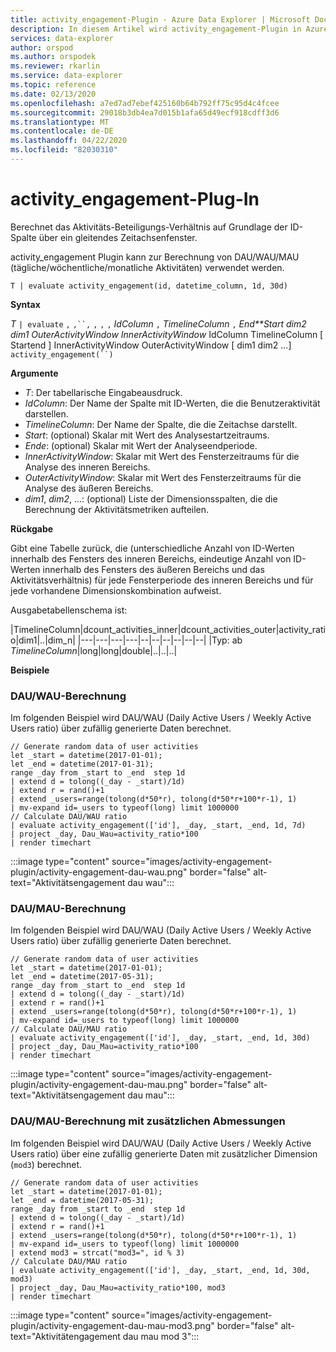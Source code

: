 ```yaml
---
title: activity_engagement-Plugin - Azure Data Explorer | Microsoft Docs
description: In diesem Artikel wird activity_engagement-Plugin in Azure Data Explorer beschrieben.
services: data-explorer
author: orspod
ms.author: orspodek
ms.reviewer: rkarlin
ms.service: data-explorer
ms.topic: reference
ms.date: 02/13/2020
ms.openlocfilehash: a7ed7ad7ebef425160b64b792ff75c95d4c4fcee
ms.sourcegitcommit: 29018b3db4ea7d015b1afa65d49ecf918cdff3d6
ms.translationtype: MT
ms.contentlocale: de-DE
ms.lasthandoff: 04/22/2020
ms.locfileid: "82030310"
---
```

# <a name="activity_engagement-plugin"></a>activity_engagement-Plug-In

Berechnet das Aktivitäts-Beteiligungs-Verhältnis auf Grundlage der ID-Spalte über ein gleitendes Zeitachsenfenster.

activity_engagement Plugin kann zur Berechnung von DAU/WAU/MAU (tägliche/wöchentliche/monatliche Aktivitäten) verwendet werden.

```kusto
T | evaluate activity_engagement(id, datetime_column, 1d, 30d)
```

**Syntax**

*T* `| evaluate` `,` `,``,` `,` `,` `,` *IdColumn* `,` *TimelineColumn* `,` *End**Start* *dim2* *dim1* *OuterActivityWindow* *InnerActivityWindow* IdColumn TimelineColumn [ Startend ] InnerActivityWindow OuterActivityWindow [ dim1 dim2 ...] `activity_engagement(``)`

**Argumente**

* *T*: Der tabellarische Eingabeausdruck.
* *IdColumn*: Der Name der Spalte mit ID-Werten, die die Benutzeraktivität darstellen. 
* *TimelineColumn*: Der Name der Spalte, die die Zeitachse darstellt.
* *Start*: (optional) Skalar mit Wert des Analysestartzeitraums.
* *Ende*: (optional) Skalar mit Wert der Analyseendperiode.
* *InnerActivityWindow*: Skalar mit Wert des Fensterzeitraums für die Analyse des inneren Bereichs.
* *OuterActivityWindow*: Skalar mit Wert des Fensterzeitraums für die Analyse des äußeren Bereichs.
* *dim1*, *dim2*, ...: (optional) Liste der Dimensionsspalten, die die Berechnung der Aktivitätsmetriken aufteilen.

**Rückgabe**

Gibt eine Tabelle zurück, die (unterschiedliche Anzahl von ID-Werten innerhalb des Fensters des inneren Bereichs, eindeutige Anzahl von ID-Werten innerhalb des Fensters des äußeren Bereichs und das Aktivitätsverhältnis) für jede Fensterperiode des inneren Bereichs und für jede vorhandene Dimensionskombination aufweist.

Ausgabetabellenschema ist:

|TimelineColumn|dcount_activities_inner|dcount_activities_outer|activity_ratio|dim1|..|dim_n|
|---|---|---|---|--|--|--|--|--|--|
|Typ: ab *TimelineColumn*|long|long|double|..|..|..|


**Beispiele**

### <a name="dauwau-calculation"></a>DAU/WAU-Berechnung

Im folgenden Beispiel wird DAU/WAU (Daily Active Users / Weekly Active Users ratio) über zufällig generierte Daten berechnet.

```kusto
// Generate random data of user activities
let _start = datetime(2017-01-01);
let _end = datetime(2017-01-31);
range _day from _start to _end  step 1d
| extend d = tolong((_day - _start)/1d)
| extend r = rand()+1
| extend _users=range(tolong(d*50*r), tolong(d*50*r+100*r-1), 1) 
| mv-expand id=_users to typeof(long) limit 1000000
// Calculate DAU/WAU ratio
| evaluate activity_engagement(['id'], _day, _start, _end, 1d, 7d)
| project _day, Dau_Wau=activity_ratio*100 
| render timechart 
```

:::image type="content" source="images/activity-engagement-plugin/activity-engagement-dau-wau.png" border="false" alt-text="Aktivitätsengagement dau wau":::

### <a name="daumau-calculation"></a>DAU/MAU-Berechnung

Im folgenden Beispiel wird DAU/WAU (Daily Active Users / Weekly Active Users ratio) über zufällig generierte Daten berechnet.

```kusto
// Generate random data of user activities
let _start = datetime(2017-01-01);
let _end = datetime(2017-05-31);
range _day from _start to _end  step 1d
| extend d = tolong((_day - _start)/1d)
| extend r = rand()+1
| extend _users=range(tolong(d*50*r), tolong(d*50*r+100*r-1), 1) 
| mv-expand id=_users to typeof(long) limit 1000000
// Calculate DAU/MAU ratio
| evaluate activity_engagement(['id'], _day, _start, _end, 1d, 30d)
| project _day, Dau_Mau=activity_ratio*100 
| render timechart 
```

:::image type="content" source="images/activity-engagement-plugin/activity-engagement-dau-mau.png" border="false" alt-text="Aktivitätsengagement dau mau":::

### <a name="daumau-calculation-with-additional-dimensions"></a>DAU/MAU-Berechnung mit zusätzlichen Abmessungen

Im folgenden Beispiel wird DAU/WAU (Daily Active Users / Weekly Active Users ratio) über eine zufällig generierte Daten mit zusätzlicher Dimension (`mod3`) berechnet.

```kusto
// Generate random data of user activities
let _start = datetime(2017-01-01);
let _end = datetime(2017-05-31);
range _day from _start to _end  step 1d
| extend d = tolong((_day - _start)/1d)
| extend r = rand()+1
| extend _users=range(tolong(d*50*r), tolong(d*50*r+100*r-1), 1) 
| mv-expand id=_users to typeof(long) limit 1000000
| extend mod3 = strcat("mod3=", id % 3)
// Calculate DAU/MAU ratio
| evaluate activity_engagement(['id'], _day, _start, _end, 1d, 30d, mod3)
| project _day, Dau_Mau=activity_ratio*100, mod3 
| render timechart 
```

:::image type="content" source="images/activity-engagement-plugin/activity-engagement-dau-mau-mod3.png" border="false" alt-text="Aktivitätengagement dau mau mod 3":::
